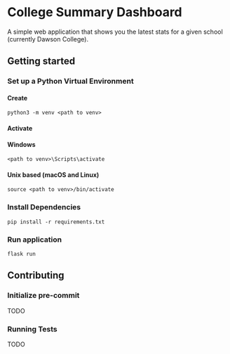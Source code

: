 # College Summary Dashboard 
A simple web application that shows you the latest stats for a given school (currently Dawson College). 

## Getting started

### Set up a Python Virtual Environment

#### Create
```
python3 -m venv <path to venv>
```

#### Activate
#### Windows
```
<path to venv>\Scripts\activate
```
#### Unix based (macOS and Linux)
```
source <path to venv>/bin/activate
```

### Install Dependencies
```
pip install -r requirements.txt
```

### Run application
```
flask run
```

## Contributing

### Initialize pre-commit
TODO
### Running Tests
TODO
